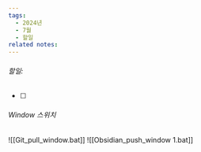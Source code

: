 ```yaml
---
tags:
  - 2024년
  - 7월
  - 할일
related notes:
---
```

###### 할일:
- [ ] 













######  Window 스위치
![[Git_pull_window.bat]]
![[Obsidian_push_window 1.bat]]

